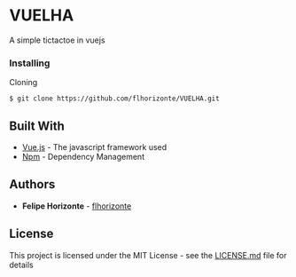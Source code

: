 # VUELHA

A simple tictactoe in vuejs

### Installing

Cloning

```
$ git clone https://github.com/flhorizonte/VUELHA.git
```

## Built With

* [Vue.js](https://vuejs.org/) - The javascript framework used
* [Npm](https://www.npmjs.com/) - Dependency Management

## Authors

* **Felipe Horizonte** - [flhorizonte](https://github.com/flhorizonte)

## License

This project is licensed under the MIT License - see the [LICENSE.md](LICENSE.md) file for details
